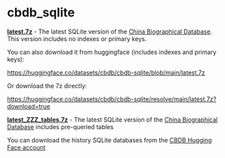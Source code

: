 # cbdb_sqlite

[**latest.7z**](https://github.com/cbdb-project/cbdb_sqlite/blob/master/latest.7z) - The latest SQLite version of the [China Biographical Database](https://projects.iq.harvard.edu/cbdb/home). This version includes no indexes or primary keys.

You can also download it from huggingface (includes indexes and primary keys):

https://huggingface.co/datasets/cbdb/cbdb-sqlite/blob/main/latest.7z

Or download the 7z directly:

https://huggingface.co/datasets/cbdb/cbdb-sqlite/resolve/main/latest.7z?download=true

[**latest_ZZZ_tables.7z**](https://huggingface.co/datasets/cbdb/cbdb-sqlite/blob/main/latest_ZZZ_tables.7z) - The latest SQLite version of the [China Biographical Database](https://projects.iq.harvard.edu/cbdb/home) includes pre-queried tables

You can download the history SQLite databases from the [CBDB Hugging Face account](https://huggingface.co/datasets/cbdb/cbdb-sqlite/tree/main/history)


